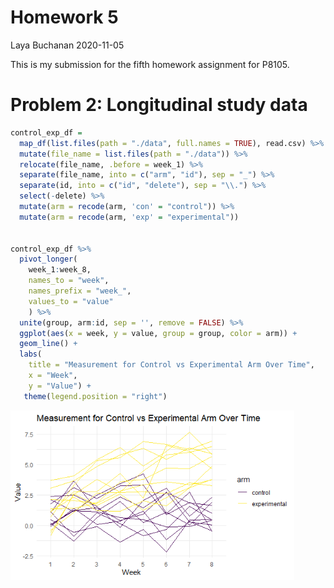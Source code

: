 Homework 5
================
Laya Buchanan
2020-11-05

This is my submission for the fifth homework assignment for P8105.

# Problem 2: Longitudinal study data

``` r
control_exp_df = 
  map_df(list.files(path = "./data", full.names = TRUE), read.csv) %>% 
  mutate(file_name = list.files(path = "./data")) %>% 
  relocate(file_name, .before = week_1) %>% 
  separate(file_name, into = c("arm", "id"), sep = "_") %>% 
  separate(id, into = c("id", "delete"), sep = "\\.") %>% 
  select(-delete) %>% 
  mutate(arm = recode(arm, 'con' = "control")) %>% 
  mutate(arm = recode(arm, 'exp' = "experimental"))
  

control_exp_df %>% 
  pivot_longer(
    week_1:week_8,
    names_to = "week",
    names_prefix = "week_",
    values_to = "value"
    ) %>% 
  unite(group, arm:id, sep = '', remove = FALSE) %>% 
  ggplot(aes(x = week, y = value, group = group, color = arm)) + 
  geom_line() + 
  labs(
    title = "Measurement for Control vs Experimental Arm Over Time",
    x = "Week",
    y = "Value") +
   theme(legend.position = "right")
```

<img src="p8105_hw5_lmb2295_files/figure-gfm/unnamed-chunk-2-1.png" width="90%" />
